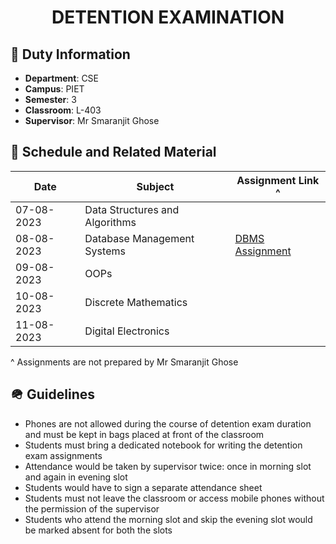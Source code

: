 <h1 align = "center"> DETENTION EXAMINATION </h1>

## 📌 Duty Information

- **Department**: CSE 
- **Campus**: PIET
- **Semester**: 3
- **Classroom**: L-403
- **Supervisor**: Mr Smaranjit Ghose

## 📝 Schedule and Related Material

|Date| Subject | Assignment Link ^ |
|-----------|--------|---------------|
|07-08-2023 | Data Structures and Algorithms | |
|08-08-2023 | Database Management Systems | [DBMS Assignment](./DBMS%20Assignment.pdf)|
|09-08-2023 | OOPs | |
|10-08-2023 | Discrete Mathematics| |
|11-08-2023 | Digital Electronics | |

^ Assignments are not prepared by Mr Smaranjit Ghose

## 🪖 Guidelines

- Phones are not allowed during the course of detention exam duration and must be kept in bags placed at front of the classroom
- Students must bring a dedicated notebook for writing the detention exam assignments
- Attendance would be taken by supervisor twice: once in morning slot and again in evening slot
- Students would have to sign a separate attendance sheet
- Students must not leave the classroom or access mobile phones without the permission of the supervisor
- Students who attend the morning slot and skip the evening slot would be marked absent for both the slots



